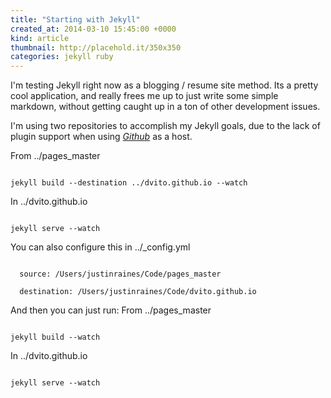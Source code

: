 ```yaml
---
title: "Starting with Jekyll"
created_at: 2014-03-10 15:45:00 +0000
kind: article
thumbnail: http://placehold.it/350x350
categories: jekyll ruby
---
```


I'm testing Jekyll right now as a blogging / resume site method.  Its a pretty cool application, and really frees me up to just write some simple markdown, without getting caught up in a ton of other development issues.

I'm using two repositories to accomplish my Jekyll goals, due to the lack of plugin support when using [<i class="fa fa-github-alt">Github</i>](https://github.com/) as a host.

From ../pages_master

<pre><code class="language-bash">
jekyll build --destination ../dvito.github.io --watch
</code></pre>

In ../dvito.github.io

<pre><code class="language-bash">
jekyll serve --watch
</code></pre>

You can also configure this in ../_config.yml

<pre><code class="language-bash">
  source: /Users/justinraines/Code/pages_master

  destination: /Users/justinraines/Code/dvito.github.io
</code></pre>

And then you can just run:
From ../pages_master

<pre><code class="language-bash">
jekyll build --watch
</code></pre>

In ../dvito.github.io

<pre><code class="language-bash">
jekyll serve --watch
</code></pre>